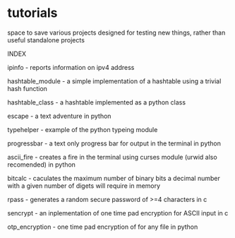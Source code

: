# tutorials

space to save various projects designed for testing new things, rather than useful standalone projects

INDEX

ipinfo - reports information on ipv4 address

hashtable_module - a simple implementation of a hashtable using a trivial hash function

hashtable_class - a hashtable implemented as a python class

escape - a text adventure in python

typehelper - example of the python typeing module

progressbar - a text only progress bar for output in the terminal in python

ascii_fire - creates a fire in the terminal using curses module (urwid also recomended) in python

bitcalc - caculates the maximum number of binary bits a decimal number with a given number of digets will require in memory

rpass - generates a random secure password of >=4 characters in c

sencrypt - an inplementation of one time pad encryption for ASCII input in c

otp_encryption - one time pad encryption of for any file in python
